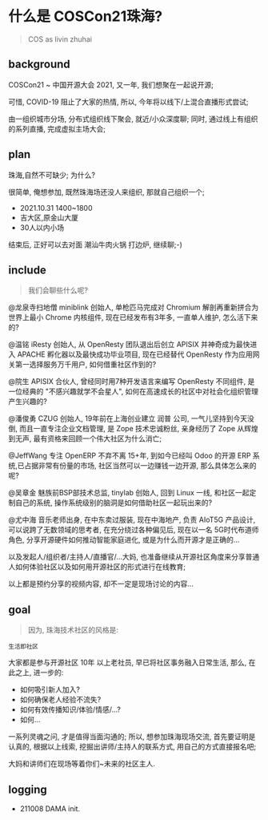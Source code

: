 # 什么是 COSCon21珠海?
> COS as livin zhuhai

## background

COSCon21 ~ 中国开源大会 2021,
又一年,
我们想聚在一起说开源;

可惜, COVID-19 阻止了大家的热情,
所以, 今年将以线下/上混合直播形式尝试;

由一组织城市分场, 分布式组织线下聚会, 就近/小众深度聊;
同时, 
通过线上有组织的系列直播, 完成虚拟主场大会;

## plan
珠海,自然不可缺少;
为什么?

很简单, 俺想参加, 既然珠海场还没人来组织,
那就自己组织一个;

- 2021.10.31 1400~1800
- 吉大区,原金山大厦
- 30人以内小场

结束后, 正好可以去对面 潮汕牛肉火锅 打边炉, 继续聊;-)

## include
> 我们会聊些什么呢?

@龙泉寺扫地僧 miniblink 创始人, 单枪匹马完成对 Chromium 解剖再重新拼合为世界上最小 Chrome 内核组件, 现在已经发布有3年多, 一直单人维护, 怎么活下来的?

@温铭 iResty 创始人, 从 OpenResty 团队退出后创立 APISIX 并神奇成为最快进入 APACHE 孵化器以及最快成功毕业项目, 现在已经替代 OpenResty 作为应用网关第一选择服务万千用户, 如何借重社区作到的?

@院生 APISIX 合伙人, 曾经同时用7种开发语言来编写 OpenResty 不同组件, 是一位经典的 "不感兴趣就学不会星人", 如何在高速成长的社区中对社会化组织管理产生兴趣的?

@潘俊勇 CZUG 创始人, 19年前在上海创业建立 润普 公司, 一气儿坚持到今天没倒, 而且一直专注企业文档管理, 是 Zope 技术忠诚粉丝, 亲身经历了 Zope 从辉煌到无声, 最有资格来回顾一个伟大社区为什么消亡;

@JeffWang 专注 OpenERP 不弃不离 15+年, 到如今已经叫 Odoo 的开源 ERP 系统,已占据非常有份量的市场, 社区当然可以一边赚钱一边开源, 那么具体怎么来的呢?

@吴章金 魅族前BSP部技术总监, tinylab 创始人, 回到 Linux 一线, 和社区一起定制自己的系统, 操作系统级别的脑洞是如何借助社区一起玩出来的?

@尤中海 音乐老师出身, 在中东卖过服装, 现在中海地产, 负责 AIoT5G 产品设计, 可以说跨了无数领域的思考者, 在充分绕过各种偏见后, 现在以一名 5G时代布道师角色, 分享开源硬件如何推动智能家庭进化, 或是为什么而开源才是正确的...

以及发起人/组织者/主持人/直播官/...大妈,
也准备继续从开源社区角度来分享普通人如何体验社区以及如何用开源社区的形式进行在线教育;


以上都是预约分享的视频内容,
却不一定是现场讨论的内容...

## goal
> 因为, 珠海技术社区的风格是:


    生活即社区

大家都是参与开源社区 10年 以上老社员,
早已将社区事务融入日常生活,
那么, 在此之上, 
进一步的:

- 如何吸引新人加入?
- 如何确保老人经验不流失?
- 如何有效传播知识/体验/情感/...?
- 如何...


一系列灵魂之问, 才是值得当面沟通的;
所以, 
想参加珠海现场交流,
首先要证明是认真的,
根据以上线索, 挖掘出讲师/主持人的联系方式,
用自己的方式直接报名吧;

大妈和讲师们在现场等着你们~未来的社区主人.


## logging

- 211008 DAMA init.



